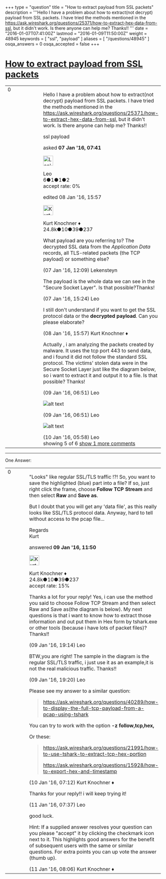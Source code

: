 +++
type = "question"
title = "How to extract payload from SSL packets"
description = '''Hello I have a problem about how to extract(not decrypt) payload from SSL packets. I have tried the methods mentioned in the https://ask.wireshark.org/questions/25371/how-to-extract-hex-data-from-ssl, but it didn&#x27;t work. Is there anyone can help me? Thanks!! '''
date = "2016-01-07T07:41:00Z"
lastmod = "2016-01-09T11:50:00Z"
weight = 48945
keywords = [ "ssl", "payload" ]
aliases = [ "/questions/48945" ]
osqa_answers = 0
osqa_accepted = false
+++

<div class="headNormal">

# [How to extract payload from SSL packets](/questions/48945/how-to-extract-payload-from-ssl-packets)

</div>

<div id="main-body">

<div id="askform">

<table id="question-table" style="width:100%;"><colgroup><col style="width: 50%" /><col style="width: 50%" /></colgroup><tbody><tr class="odd"><td style="width: 30px; vertical-align: top"><div class="vote-buttons"><div id="post-48945-score" class="post-score" title="current number of votes">0</div><div id="favorite-count" class="favorite-count"></div></div></td><td><div id="item-right"><div class="question-body"><p>Hello I have a problem about how to extract(not decrypt) payload from SSL packets. I have tried the methods mentioned in the <a href="https://ask.wireshark.org/questions/25371/how-to-extract-hex-data-from-ssl,">https://ask.wireshark.org/questions/25371/how-to-extract-hex-data-from-ssl,</a> but it didn't work. Is there anyone can help me? Thanks!!</p></div><div id="question-tags" class="tags-container tags">ssl payload</div><div id="question-controls" class="post-controls"></div><div class="post-update-info-container"><div class="post-update-info post-update-info-user"><p>asked <strong>07 Jan '16, 07:41</strong></p><img src="https://secure.gravatar.com/avatar/5829e3b672ce222462faed04eef05eec?s=32&amp;d=identicon&amp;r=g" class="gravatar" width="32" height="32" alt="Leo&#39;s gravatar image" /><p>Leo<br />
<span class="score" title="6 reputation points">6</span><span title="1 badges"><span class="badge1">●</span><span class="badgecount">1</span></span><span title="1 badges"><span class="silver">●</span><span class="badgecount">1</span></span><span title="2 badges"><span class="bronze">●</span><span class="badgecount">2</span></span><br />
<span class="accept_rate" title="Rate of the user&#39;s accepted answers">accept rate:</span> <span title="Leo has no accepted answers">0%</span></p></div><div class="post-update-info post-update-info-edited"><p>edited 08 Jan '16, 15:57</p><img src="https://secure.gravatar.com/avatar/23b7bf5b13bc2c98b2e8aa9869ca5d75?s=32&amp;d=identicon&amp;r=g" class="gravatar" width="32" height="32" alt="Kurt%20Knochner&#39;s gravatar image" /><p>Kurt Knochner ♦<br />
<span class="score" title="24767 reputation points"><span>24.8k</span></span><span title="10 badges"><span class="badge1">●</span><span class="badgecount">10</span></span><span title="39 badges"><span class="silver">●</span><span class="badgecount">39</span></span><span title="237 badges"><span class="bronze">●</span><span class="badgecount">237</span></span></p></div></div><div id="comments-container-48945" class="comments-container"><span id="48953"></span><div id="comment-48953" class="comment"><div id="post-48953-score" class="comment-score"></div><div class="comment-text"><p>What payload are you referring to? The decrypted SSL data from the <em>Application Data</em> records, all TLS-related packets (the TCP payload) or something else?</p></div><div id="comment-48953-info" class="comment-info"><span class="comment-age">(07 Jan '16, 12:09)</span> Lekensteyn</div></div><span id="48956"></span><div id="comment-48956" class="comment"><div id="post-48956-score" class="comment-score"></div><div class="comment-text"><p>The payload is the whole data we can see in the "Secure Socket Layer". Is that possible?Thanks!</p></div><div id="comment-48956-info" class="comment-info"><span class="comment-age">(07 Jan '16, 15:24)</span> Leo</div></div><span id="49000"></span><div id="comment-49000" class="comment"><div id="post-49000-score" class="comment-score"></div><div class="comment-text"><p>I still don't understand if you want to get the SSL protocol data or the <strong>decrypted payload</strong>. Can you please elaborate?</p></div><div id="comment-49000-info" class="comment-info"><span class="comment-age">(08 Jan '16, 15:57)</span> Kurt Knochner ♦</div></div><span id="49011"></span><div id="comment-49011" class="comment"><div id="post-49011-score" class="comment-score"></div><div class="comment-text"><p>Actually , i am analyzing the packets created by malware. It uses the tcp port 443 to send data, and i found it did not follow the standard SSL protocol. The victims' stolen data were in the Secure Socket Layer just like the diagram below, so i want to extract it and output it to a file. Is that possible? Thanks!</p></div><div id="comment-49011-info" class="comment-info"><span class="comment-age">(09 Jan '16, 06:51)</span> Leo</div></div><span id="49012"></span><div id="comment-49012" class="comment"><div id="post-49012-score" class="comment-score"></div><div class="comment-text"><p><img src="https://osqa-ask.wireshark.org/upfiles/sample.jpg" alt="alt text" /></p></div><div id="comment-49012-info" class="comment-info"><span class="comment-age">(09 Jan '16, 06:51)</span> Leo</div></div><span id="49049"></span><div id="comment-49049" class="comment not_top_scorer"><div id="post-49049-score" class="comment-score"></div><div class="comment-text"><p><img src="https://osqa-ask.wireshark.org/upfiles/g_UyYrOtQ.jpg" alt="alt text" /></p></div><div id="comment-49049-info" class="comment-info"><span class="comment-age">(10 Jan '16, 05:58)</span> Leo</div></div></div><div id="comment-tools-48945" class="comment-tools"><span class="comments-showing"> showing 5 of 6 </span> <a href="#" class="show-all-comments-link">show 1 more comments</a></div><div class="clear"></div><div id="comment-48945-form-container" class="comment-form-container"></div><div class="clear"></div></div></td></tr></tbody></table>

------------------------------------------------------------------------

<div class="tabBar">

<span id="sort-top"></span>

<div class="headQuestions">

One Answer:

</div>

</div>

<span id="49020"></span>

<div id="answer-container-49020" class="answer">

<table style="width:100%;"><colgroup><col style="width: 50%" /><col style="width: 50%" /></colgroup><tbody><tr class="odd"><td style="width: 30px; vertical-align: top"><div class="vote-buttons"><div id="post-49020-score" class="post-score" title="current number of votes">0</div></div></td><td><div class="item-right"><div class="answer-body"><p>"Looks" like regular SSL/TLS traffic !?! So, you want to save the highlighted (blue) part into a file? If so, just right click the frame, choose <strong>Follow TCP Stream</strong> and then select <strong>Raw</strong> and <strong>Save as</strong>.</p><p>But I doubt that you will get any 'data file', as this really looks like SSL/TLS protocol data. Anyway, hard to tell without access to the pcap file...</p><p>Regards<br />
Kurt</p></div><div class="answer-controls post-controls"></div><div class="post-update-info-container"><div class="post-update-info post-update-info-user"><p>answered <strong>09 Jan '16, 11:50</strong></p><img src="https://secure.gravatar.com/avatar/23b7bf5b13bc2c98b2e8aa9869ca5d75?s=32&amp;d=identicon&amp;r=g" class="gravatar" width="32" height="32" alt="Kurt%20Knochner&#39;s gravatar image" /><p>Kurt Knochner ♦<br />
<span class="score" title="24767 reputation points"><span>24.8k</span></span><span title="10 badges"><span class="badge1">●</span><span class="badgecount">10</span></span><span title="39 badges"><span class="silver">●</span><span class="badgecount">39</span></span><span title="237 badges"><span class="bronze">●</span><span class="badgecount">237</span></span><br />
<span class="accept_rate" title="Rate of the user&#39;s accepted answers">accept rate:</span> <span title="Kurt Knochner has 344 accepted answers">15%</span> </br></p></img></div></div><div id="comments-container-49020" class="comments-container"><span id="49038"></span><div id="comment-49038" class="comment"><div id="post-49038-score" class="comment-score"></div><div class="comment-text"><p>Thanks a lot for your reply! Yes, i can use the method you said to choose Follow TCP Stream and then select Raw and Save as(the diagram is below). My next questions is that i want to know how to extract those information and out put them in Hex form by tshark.exe or other tools (because i have lots of packet files)? Thanks!!</p></div><div id="comment-49038-info" class="comment-info"><span class="comment-age">(09 Jan '16, 19:14)</span> Leo</div></div><span id="49039"></span><div id="comment-49039" class="comment"><div id="post-49039-score" class="comment-score"></div><div class="comment-text"><p>BTW,you are right! The sample in the diagram is the regular SSL/TLS traffic, i just use it as an example,it is not the real malicious traffic. Thanks!!</p></div><div id="comment-49039-info" class="comment-info"><span class="comment-age">(09 Jan '16, 19:20)</span> Leo</div></div><span id="49050"></span><div id="comment-49050" class="comment"><div id="post-49050-score" class="comment-score"></div><div class="comment-text"><p>Please see my answer to a similar question:</p><blockquote><p><a href="https://ask.wireshark.org/questions/40289/how-to-display-the-full-tcp-payload-from-a-pcap-using-tshark">https://ask.wireshark.org/questions/40289/how-to-display-the-full-tcp-payload-from-a-pcap-using-tshark</a><br />
</p></blockquote><p>You can try to work with the option <strong>-z follow,tcp,hex,</strong></p><p>Or these:</p><blockquote><p><a href="https://ask.wireshark.org/questions/21991/how-to-use-tshark-to-extract-tcp-hex-portion">https://ask.wireshark.org/questions/21991/how-to-use-tshark-to-extract-tcp-hex-portion</a><br />
</p><p><a href="https://ask.wireshark.org/questions/15928/how-to-export-hex-and-timestamp">https://ask.wireshark.org/questions/15928/how-to-export-hex-and-timestamp</a></p></blockquote></div><div id="comment-49050-info" class="comment-info"><span class="comment-age">(10 Jan '16, 07:12)</span> Kurt Knochner ♦</div></div><span id="49084"></span><div id="comment-49084" class="comment"><div id="post-49084-score" class="comment-score"></div><div class="comment-text"><p>Thanks for your reply!! i will keep trying it!</p></div><div id="comment-49084-info" class="comment-info"><span class="comment-age">(11 Jan '16, 07:37)</span> Leo</div></div><span id="49086"></span><div id="comment-49086" class="comment"><div id="post-49086-score" class="comment-score"></div><div class="comment-text"><p>good luck.</p><p>Hint: If a supplied answer resolves your question can you please "accept" it by clicking the checkmark icon next to it. This highlights good answers for the benefit of subsequent users with the same or similar questions. For extra points you can up vote the answer (thumb up).</p></div><div id="comment-49086-info" class="comment-info"><span class="comment-age">(11 Jan '16, 08:06)</span> Kurt Knochner ♦</div></div></div><div id="comment-tools-49020" class="comment-tools"></div><div class="clear"></div><div id="comment-49020-form-container" class="comment-form-container"></div><div class="clear"></div></div></td></tr></tbody></table>

</div>

<div class="paginator-container-left">

</div>

</div>

</div>

